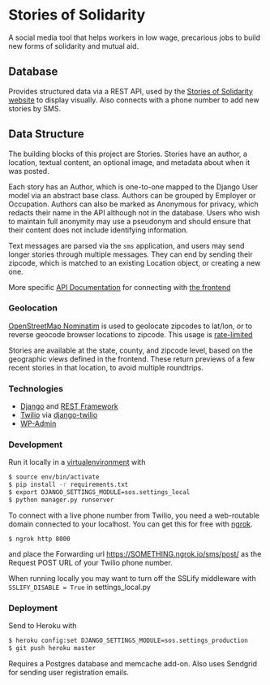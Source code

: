 # Stories of Solidarity

A social media tool that helps workers in low wage, precarious jobs to build new forms of solidarity and mutual aid.

## Database

Provides structured data via a REST API, used by the [Stories of Solidarity website](https://github.com/storiesofsolidarity/website-frontend) to display visually. Also connects with a phone number to add new stories by SMS.

## Data Structure

The building blocks of this project are Stories. Stories have an author, a location, textual content, an optional image, and metadata about when it was posted.

Each story has an Author, which is one-to-one mapped to the Django User model via an abstract base class. Authors can be grouped by Employer or Occupation. Authors can also be marked as Anonymous for privacy, which redacts their name in the API although not in the database. Users who wish to maintain full anonymity may use a pseudonym and should ensure that their content does not include identifying information.

Text messages are parsed via the `sms` application, and users may send longer stories through multiple messages. They can end by sending their zipcode, which is matched to an existing Location object, or creating a new one.

More specific [API Documentation](API_DOCUMENTATION.md) for connecting with [the frontend](https://github.com/storiesofsolidarity/website-frontend)

### Geolocation

[OpenStreetMap Nominatim](https://wiki.openstreetmap.org/wiki/Nominatim) is used to geolocate zipcodes to lat/lon, or to reverse geocode browser locations to zipcode. This usage is [rate-limited](https://operations.osmfoundation.org/policies/nominatim/)

Stories are available at the state, county, and zipcode level, based on the geographic views defined in the frontend. These return previews of a few recent stories in that location, to avoid multiple roundtrips.

### Technologies

* [Django](https://www.djangoproject.com) and [REST Framework](http://www.django-rest-framework.org)
* [Twilio](http://django-twilio.readthedocs.io) via [django-twilio](http://django-twilio.readthedocs.io)
* [WP-Admin](https://github.com/barszczmm/django-wpadmin)

### Development

Run it locally in a [virtualenvironment](https://virtualenv.pypa.io/en/stable/) with 

```bash
$ source env/bin/activate
$ pip install -r requirements.txt
$ export DJANGO_SETTINGS_MODULE=sos.settings_local
$ python manager.py runserver
```

To connect with a live phone number from Twilio, you need a web-routable domain connected to your localhost. You can get this for free with [ngrok](https://ngrok.com).

`$ ngrok http 8000`

and place the Forwarding url https://SOMETHING.ngrok.io/sms/post/ as the Request POST URL of your Twilio phone number.

When running locally you may want to turn off the SSLify middleware with `SSLIFY_DISABLE = True` in settings_local.py

### Deployment

Send to Heroku with 

```bash
$ heroku config:set DJANGO_SETTINGS_MODULE=sos.settings_production
$ git push heroku master
```

Requires a Postgres database and memcache add-on. Also uses Sendgrid for sending user registration emails.

